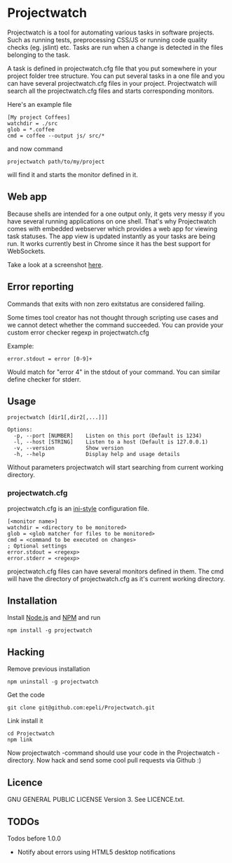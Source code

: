 
# Projectwatch

Projectwatch is a tool for automating various tasks in software projects. Such
as running tests, preprocessing CSS/JS or running code quality checks (eg.
jslint) etc. Tasks are run when a change is detected in the files belonging to
the task.

A task is defined in projectwatch.cfg file that you put somewhere in your
project folder tree structure. You can put several tasks in a one file and you
can have several projectwatch.cfg files in your project. Projectwatch will
search all the projectwatch.cfg files and starts corresponding monitors.

Here's an example file

    [My project Coffees]
    watchdir = ./src
    glob = *.coffee
    cmd = coffee --output js/ src/*

and now command

    projectwatch path/to/my/project

will find it and starts the monitor defined in it.

## Web app

Because shells are intended for a one output only, it gets very messy if you
have several running applications on one shell. That's why Projectwatch comes
with embedded webserver which provides a web app for viewing task statuses. The
app view is updated instantly as your tasks are being run. It works currently
best in Chrome since it has the best support for WebSockets.

Take a look at a screenshot [here](http://i.imgur.com/WuOad.png).

## Error reporting

Commands that exits with non zero exitstatus are considered failing.

Some times tool creator has not thought through scripting use cases and we
cannot detect whether the command succeeded. You can provide your custom
error checker regexp in projectwatch.cfg

Example:

    error.stdout = error [0-9]+

Would match for "error 4" in the stdout of your command. You can similar
define checker for stderr.


## Usage

    projectwatch [dir1[,dir2[,...]]]

    Options:
      -p, --port [NUMBER]    Listen on this port (Default is 1234)
      -l, --host [STRING]    Listen to a host (Default is 127.0.0.1)
      -v, --version          Show version
      -h, --help             Display help and usage details

Without parameters projectwatch will start searching from current working directory.

### projectwatch.cfg

projectwatch.cfg is an [ini-style][] configuration file.

    [<monitor name>]
    watchdir = <directory to be monitored>
    glob = <glob matcher for files to be monitored>
    cmd = <command to be executed on changes>
    ; Optional settings
    error.stdout = <regexp>
    error.stderr = <regexp>

projectwatch.cfg files can have several monitors defined in them.  The cmd will
have the directory of projectwatch.cfg as it's current working directory.


## Installation

Install [Node.js][] and [NPM][] and run

    npm install -g projectwatch


[Node.js]: http://nodejs.org/
[NPM]: http://npmjs.org/
[ini-style]: http://en.wikipedia.org/wiki/INI_file


## Hacking

Remove previous installation

    npm uninstall -g projectwatch

Get the code

    git clone git@github.com:epeli/Projectwatch.git

Link install it

    cd Projectwatch
    npm link

Now projectwatch -command should use your code in the Projectwatch -directory.
Now hack and send some cool pull requests via Github :)

## Licence

GNU GENERAL PUBLIC LICENSE Version 3. See LICENCE.txt.


## TODOs

Todos before 1.0.0

- Notify about errors using HTML5 desktop notifications

